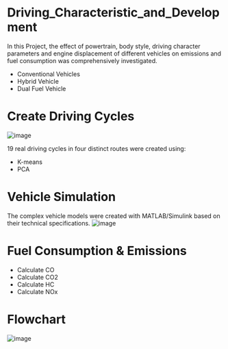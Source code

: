 # Driving_Characteristic_and_Development

In this Project, the effect of powertrain, body style, driving character parameters and engine displacement of different vehicles on emissions and fuel consumption was comprehensively investigated. 
* Conventional Vehicles
* Hybrid Vehicle
* Dual Fuel Vehicle
# Create Driving Cycles
![image](https://github.com/elmirabagheri/Driving_Characteristic_and_Development/assets/115426448/115393ee-6abc-443f-95dc-b714ec4e4797)


19 real driving cycles in four distinct routes were created using:
* K-means
* PCA 
# Vehicle Simulation
The complex vehicle models were created with MATLAB/Simulink based on their technical specifications.
![image](https://github.com/elmirabagheri/Driving_Characteristic_and_Development/assets/115426448/7939b816-e564-4e85-8269-9a9220a78097)

# Fuel Consumption & Emissions
* Calculate CO
* Calculate CO2
* Calculate HC
* Calculate NOx
# Flowchart
   
![image](https://github.com/elmirabagheri/Driving_Characteristic_and_Development/assets/115426448/f703dcf7-9676-42a2-9042-6c5c6192d82a)
